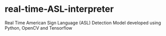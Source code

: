 # real-time-ASL-interpreter
Real Time American Sign Language (ASL) Detection Model developed using Python, OpenCV and Tensorflow

